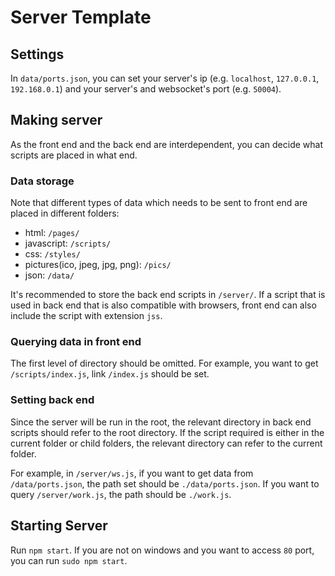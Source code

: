 # Server Template

## Settings

In `data/ports.json`, you can set your server's ip (e.g. `localhost`, `127.0.0.1`, `192.168.0.1`) and your server's and websocket's port (e.g. `50004`).

## Making server

As the front end and the back end are interdependent, you can decide what scripts are placed in what end.

### Data storage

Note that different types of data which needs to be sent to front end are placed in different folders:

- html: `/pages/`
- javascript: `/scripts/`
- css: `/styles/`
- pictures(ico, jpeg, jpg, png): `/pics/`
- json: `/data/`

It's recommended to store the back end scripts in `/server/`. If a script that is used in back end that is also compatible with browsers, front end can also include the script with extension `jss`.

### Querying data in front end

The first level of directory should be omitted. For example, you want to get `/scripts/index.js`, link `/index.js` should be set.


### Setting back end

Since the server will be run in the root, the relevant directory in back end scripts should refer to the root directory. If the script required is either in the current folder or child folders, the relevant directory can refer to the current folder.

For example, in `/server/ws.js`, if you want to get data from `/data/ports.json`, the path set should be `./data/ports.json`. If you want to query `/server/work.js`, the path should be `./work.js`.

## Starting Server

Run `npm start`. If you are not on windows and you want to access `80` port, you can run `sudo npm start`.
